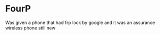 # FourP
Was given a phone that had frp lock by google and it was an assurance wireless phone still new 
